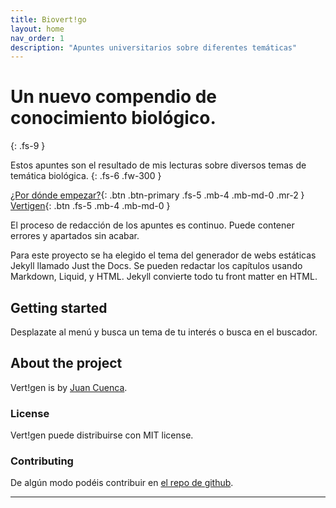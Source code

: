 ```yaml
---
title: Biovert!go
layout: home
nav_order: 1
description: "Apuntes universitarios sobre diferentes temáticas"
---
```


# Un nuevo compendio de conocimiento biológico.
{: .fs-9 }

Estos apuntes son el resultado de mis lecturas sobre diversos temas de temática biológica. 
{: .fs-6 .fw-300 }

[¿Por dónde empezar?](#getting-started){: .btn .btn-primary .fs-5 .mb-4 .mb-md-0 .mr-2 }
[Vertigen][vertigen]{: .btn .fs-5 .mb-4 .mb-md-0 }

El proceso de redacción de los apuntes es continuo. Puede contener errores y apartados sin acabar. 

Para este proyecto se ha elegido el tema del generador de webs estáticas Jekyll llamado Just the Docs. Se pueden redactar los capítulos usando Markdown, Liquid, y HTML. Jekyll convierte todo tu front matter en HTML.

## Getting started

Desplazate al menú y busca un tema de tu interés o busca en el buscador. 


## About the project

Vert!gen is by [Juan Cuenca](https://juanqenk@github.io/juan).

### License

Vert!gen puede distribuirse con MIT license.

### Contributing

De algún modo podéis contribuir en [el repo de github](https://github.com/vertigen/apuntes#contributing).

----
[vertigen]: https://vertigen.github.io
